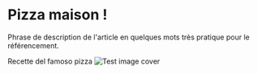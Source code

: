 # Pizza maison !

Phrase de description de l'article en quelques mots très pratique pour le référencement.

Recette del famoso pizza ![Test image cover](chihiro.jpg)
